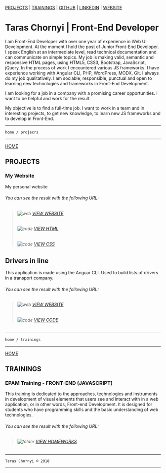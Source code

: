 [PROJECTS](https://tchv.github.io/#projects)  |  [TRAININGS](https://tchv.github.io/#trainings)  |  [GITHUB](https://github.com/tchv)  |  [LINKEDIN](https://www.linkedin.com/in/taras-chornyi-10380761/)  |  [WEBSITE](https://tchv.github.io/Taras_Chornyi/)

# Taras Chornyi | Front-End Developer
I am Front-End Developer with over one year of experience in Web UI Development. At the moment I hold the post of Junior Front-End Developer. I speak English at an intermediate level, read technical documentation and can communicate on simple topics. My job is making valid, semantic and responsive HTML pages, using HTML5, CSS3, Bootstrap, JavaScript, jQuery. In the process of work I encountered various JS frameworks. I have experience working with Angular CLI, PHP, WordPress, MODX, Git. I always do my job qualitatively. I am sociable, responsible, punctual and open to learning new technologies and frameworks in Front-End Development.

I am looking for a job in a company with a promising career opportunities. I want to be helpful and work for the result.

My objective is to find a full-time job. I want to work in a team and in interesting projects, to get new knowledge, to learn new JS frameworks and to develop in Front-End.

***

    home / projecrs
    
***

[HOME](https://tchv.github.io)

## PROJECTS

### My Website
My personal website

###### You can see the result with the following URL:
> ###### ![web](https://tchv.github.io/fl9/fl9-src/web.png) [VIEW WEBSITE](https://tchv.github.io/Taras_Chornyi/)
> ###### ![code](https://tchv.github.io/fl9/fl9-src/code.png) [VIEW HTML](https://github.com/tchv/my-website/blob/master/index.html)
> ###### ![code](https://tchv.github.io/fl9/fl9-src/code.png) [VIEW CSS](https://github.com/tchv/my-website/blob/master/styles/main.css)

## Drivers in line
This application is made using the Anguar CLI. Used to build lists of drivers in a transport company.

###### You can see the result with the following URL:
> ###### ![web](https://tchv.github.io/fl9/fl9-src/web.png) [VIEW WEBSITE](https://tchv.github.io/drivers_in_line/)
> ###### ![code](https://tchv.github.io/fl9/fl9-src/code.png) [VIEW CODE](https://github.com/tchv/angular-project)

***

    home / trainings
    
***

[HOME](https://tchv.github.io)

## TRAININGS

### EPAM Training - FRONT-END (JAVASCRIPT)
This training is dedicated to the approaches, technologies and instruments in development of visual elements that users see and interact with in a web application, or in other words, Front-end Development. It is designed for students who have programming skills and the basic understanding of web technologies.

###### You can see the result with the following URL:
> ###### ![folder](https://tchv.github.io/fl9/fl9-src/folder.png) [VIEW HOMEWORKS](https://github.com/tchv/fl-9)

***

    Taras Chornyi © 2018

***
